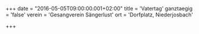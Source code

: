 +++
date = "2016-05-05T09:00:00.001+02:00"
title = 'Vatertag'
ganztaegig = 'false'
verein = 'Gesangverein Sängerlust'
ort = 'Dorfplatz, Niederjosbach'

+++

      